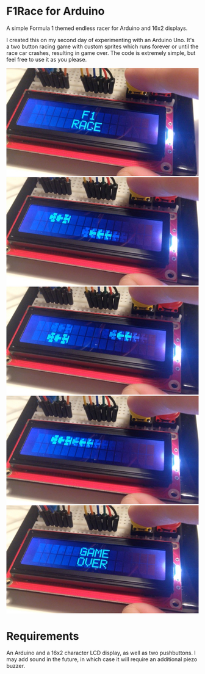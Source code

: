 # F1Race for Arduino
A simple Formula 1 themed endless racer for Arduino and 16x2 displays.

I created this on my second day of experimenting with an Arduino Uno. It's a two button racing game with custom sprites which runs forever or until the race car crashes, resulting in game over. The code is extremely simple, but feel free to use it as you please.

![Frame1](https://raw.githubusercontent.com/francoiswnel/F1Race-for-Arduino/master/frame0.jpg)
![Frame1](https://raw.githubusercontent.com/francoiswnel/F1Race-for-Arduino/master/frame1.jpg)
![Frame1](https://raw.githubusercontent.com/francoiswnel/F1Race-for-Arduino/master/frame2.jpg)
![Frame1](https://raw.githubusercontent.com/francoiswnel/F1Race-for-Arduino/master/frame3.jpg)
![Frame1](https://raw.githubusercontent.com/francoiswnel/F1Race-for-Arduino/master/frame4.jpg)

# Requirements
An Arduino and a 16x2 character LCD display, as well as two pushbuttons. I may add sound in the future, in which case it will require an additional piezo buzzer.
